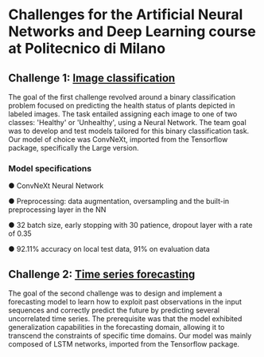 # Challenges for the Artificial Neural Networks and Deep Learning course at Politecnico di Milano

## Challenge 1: [Image classification](https://github.com/lorenzo-morelli/ANN/tree/main/Image%20classification)

The goal of the first challenge revolved around a binary classification problem
focused on predicting the health status of plants depicted in labeled images. The task entailed
assigning each image to one of two classes: 'Healthy' or 'Unhealthy', using a Neural Network. The team goal was to
develop and test models tailored for this binary classification task. Our model of choice was ConvNeXt, imported from the Tensorflow package, specifically the Large version.

### Model specifications
● ConvNeXt Neural Network

● Preprocessing: data augmentation, oversampling and the built-in preprocessing layer
in the NN

● 32 batch size, early stopping with 30 patience, dropout layer with a rate of 0.35

● 92.11% accuracy on local test data, 91% on evaluation data

## Challenge 2: [Time series forecasting](https://github.com/lorenzo-morelli/ANN/tree/main/Time%20series%20forecasting)

The goal of the second challenge was to design and implement a forecasting model to learn
how to exploit past observations in the input sequences and correctly predict the future by
predicting several uncorrelated time series. The prerequisite was that the model exhibited
generalization capabilities in the forecasting domain, allowing it to transcend the constraints
of specific time domains. Our model was mainly composed of LSTM networks, imported from the Tensorflow package.
